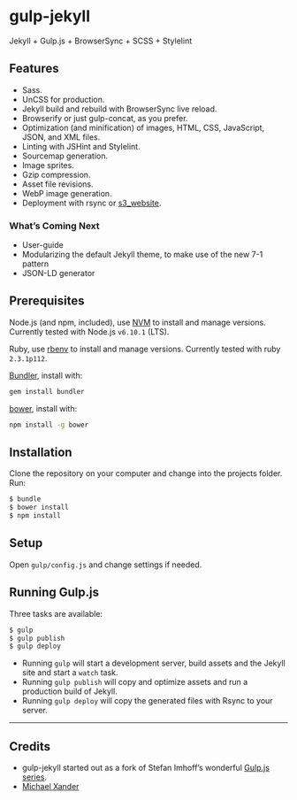 # gulp-jekyll

Jekyll + Gulp.js + BrowserSync + SCSS + Stylelint

## Features

- Sass.
- UnCSS for production.
- Jekyll build and rebuild with BrowserSync live reload.
- Browserify or just gulp-concat, as you prefer.
- Optimization (and minification) of images, HTML, CSS, JavaScript, JSON, and XML files.
- Linting with JSHint and Stylelint.
- Sourcemap generation.
- Image sprites.
- Gzip compression.
- Asset file revisions.
- WebP image generation.
- Deployment with rsync or [s3_website](https://github.com/laurilehmijoki/s3_website).

### What’s Coming Next

- User-guide
- Modularizing the default Jekyll theme, to make use of the new 7-1 pattern
- JSON-LD generator

## Prerequisites

Node.js (and npm, included), use [NVM](https://github.com/creationix/nvm) to install and manage versions. Currently tested with Node.js `v6.10.1` (LTS).

Ruby, use [rbenv](https://github.com/rbenv/rbenv) to install and manage versions. Currently tested with ruby `2.3.1p112`.

[Bundler](https://github.com/bundler/bundler), install with:

```sh
gem install bundler
```

[bower](https://github.com/bower/bower), install with:

```sh
npm install -g bower
```

## Installation

Clone the repository on your computer and change into the projects folder. Run:

```sh
$ bundle
$ bower install
$ npm install
```

## Setup

Open `gulp/config.js` and change settings if needed.

## Running Gulp.js

Three tasks are available:

```sh
$ gulp
$ gulp publish
$ gulp deploy
```

- Running `gulp` will start a development server, build assets and the Jekyll site and start a `watch` task.
- Running `gulp publish` will copy and optimize assets and run a production build of Jekyll.
- Running `gulp deploy` will copy the generated files with Rsync to your server.

---

## Credits

- gulp-jekyll started out as a fork of Stefan Imhoff’s wonderful [Gulp.js series](https://github.com/kogakure/gulp-tutorial).
- [Michael Xander](http://michaelxander.com)